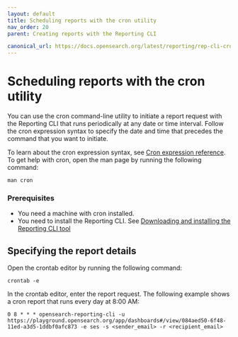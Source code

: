 ```yaml
---
layout: default
title: Scheduling reports with the cron utility
nav_order: 20
parent: Creating reports with the Reporting CLI

canonical_url: https://docs.opensearch.org/latest/reporting/rep-cli-cron/
---
```


# Scheduling reports with the cron utility

You can use the cron command-line utility to initiate a report request with the Reporting CLI that runs periodically at any date or time interval. Follow the cron expression syntax to specify the date and time that precedes the command that you want to initiate.

To learn about the cron expression syntax, see [Cron expression reference]({{site.url}}{{site.baseurl}}/observing-your-data/alerting/cron/). To get help with cron, open the man page by running the following command:

```
man cron
```

### Prerequisites

- You need a machine with cron installed.
- You need to install the Reporting CLI. See [Downloading and installing the Reporting CLI tool]({{site.url}}{{site.baseurl}}/dashboards/reporting-cli/rep-cli-install/)

## Specifying the report details

Open the crontab editor by running the following command:

```
crontab -e
```
In the crontab editor, enter the report request. The following example shows a cron report that runs every day at 8:00 AM:

```
0 8 * * * opensearch-reporting-cli -u https://playground.opensearch.org/app/dashboards#/view/084aed50-6f48-11ed-a3d5-1ddbf0afc873 -e ses -s <sender_email> -r <recipient_email>
```
